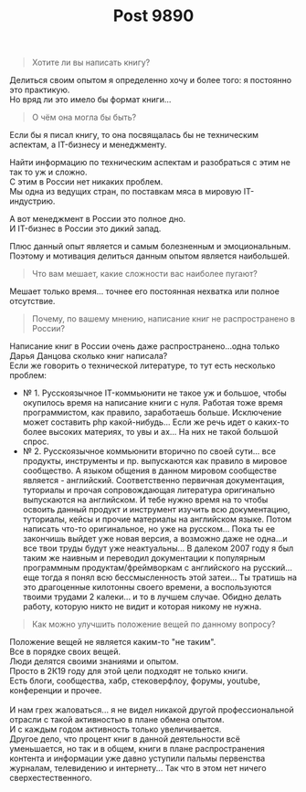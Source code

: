 ﻿---
title: "Post 9890"
se.owner.user_id: 189027
se.owner.display_name: "Михаил Ребров"
se.owner.link: "https://ru.meta.stackoverflow.com/users/189027/%d0%9c%d0%b8%d1%85%d0%b0%d0%b8%d0%bb-%d0%a0%d0%b5%d0%b1%d1%80%d0%be%d0%b2"
se.link: "https://ru.meta.stackoverflow.com/a/9890"
se.post_id: 9890
se.post_type: answer
se.score: 1
---
<blockquote>
  <p>Хотите ли вы написать книгу? </p>
</blockquote>

<p>Делиться своим опытом я определенно хочу и более того: я постоянно это практикую.<br/>
Но вряд ли это имело бы формат книги...</p>

<blockquote>
  <p>О чём она могла бы быть?</p>
</blockquote>

<p>Если бы я писал книгу, то она посвящалась бы не техническим аспектам, а IT-бизнесу и менеджменту.<br/></p>

<p>Найти информацию по техническим аспектам и разобраться с этим не так то уж и сложно.<br/>
С этим в России нет никаких проблем.<br/>
Мы одна из ведущих стран, по поставкам мяса в мировую IT-индустрию.<br/></p>

<p>А вот менеджмент в России это полное дно.<br/>
И IT-бизнес в России это дикий запад.<br/></p>

<p>Плюс данный опыт является и самым болезненным и эмоциональным.<br/>
Поэтому и мотивация делиться данным опытом является наибольшей.</p>

<blockquote>
  <p>Что вам мешает, какие сложности вас наиболее пугают?</p>
</blockquote>

<p>Мешает только время... точнее его постоянная нехватка или полное отсутствие.</p>

<blockquote>
  <p>Почему, по вашему мнению, написание книг не распространено в России?</p>
</blockquote>

<p>Написание книг в России очень даже распространено...одна только Дарья Данцова сколько книг написала? <br/>
Если же говорить о технической литературе, то тут есть несколько проблем:</p>

<ul>
<li>№ 1. Русскоязычное IT-коммьюнити не такое уж и большое, чтобы окупилось время на написание книги с нуля. Работая тоже время программистом, как правило, заработаешь больше. Исключение может составить php какой-нибудь... Если же речь идет о каких-то более высоких материях, то увы и ах... На них не такой большой спрос.</li>
<li>№ 2. Русскоязычное коммьюнити вторично по своей сути... все продукты, инструменты и пр. выпускаются как правило в мировое сообщество. А языком общения в данном мировом сообществе является - английский. Соответственно первичная документация, туториалы и прочая сопровождающая литература оригинально выпускаются на английском. И тебе нужно время на то чтобы освоить данный продукт и инструмент изучить всю документацию, туториалы, кейсы и прочие материалы на английском языке. Потом написать что-то оригинальное, но уже на русском... Пока ты ее закончишь выйдет уже новая версия, а возможно даже не одна...и все твои труды будут уже неактуальны... В далеком 2007 году я был таким же наивным и переводил документации к популярным программным продуктам/фреймворкам с английского на русский... еще тогда я понял всю бессмысленность этой затеи... Ты тратишь на это драгоценные килотонны своего времени, а воспользуются твоими трудами 2 калеки... и то в лучшем случае. Обидно делать работу, которую никто не видит и которая никому не нужна.</li>
</ul>

<blockquote>
  <p>Как можно улучшить положение вещей по данному вопросу?</p>
</blockquote>

<p>Положение вещей не является каким-то "не таким".<br/>
Все в порядке своих вещей. <br/>
Люди делятся своими знаниями и опытом.<br/>
Просто в 2К19 году для этой цели подходят не только книги.<br/>
Есть блоги, сообщества, хабр, стековерфлоу, форумы, youtube, конференции и прочее.<br/><br/>
И нам грех жаловаться... я не видел никакой другой профессиональной отрасли с такой активностью в плане обмена опытом.<br/>
И с каждым годом активность только увеличивается.<br/>
Другое дело, что процент книг в данной деятельности всё уменьшается, но так и в общем, книги в плане распространения контента и информации уже давно уступили пальмы первенства журналам, телевидению и интернету... 
Так что в этом нет ничего сверхестественного.</p>
